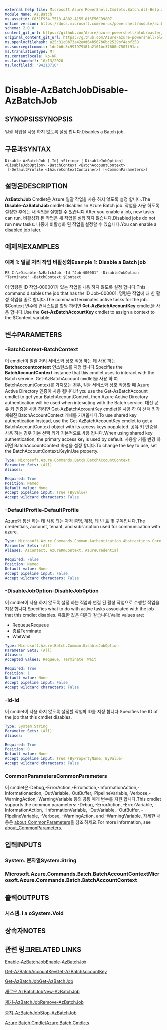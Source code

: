 ```yaml
---
external help file: Microsoft.Azure.PowerShell.Cmdlets.Batch.dll-Help.xml
Module Name: Az.Batch
ms.assetid: C831F934-7513-4882-A155-816E56CD9807
online version: https://docs.microsoft.com/en-us/powershell/module/az.batch/disable-azbatchjob
schema: 2.0.0
content_git_url: https://github.com/Azure/azure-powershell/blob/master/src/Batch/Batch/help/Disable-AzBatchJob.md
original_content_git_url: https://github.com/Azure/azure-powershell/blob/master/src/Batch/Batch/help/Disable-AzBatchJob.md
ms.openlocfilehash: a25c31c0b73a42e0d64b567b6bc2529bf4ebf258
ms.sourcegitcommit: 1de2b6c3c99197958fa2101bc37680e7507f91ac
ms.translationtype: MT
ms.contentlocale: ko-KR
ms.lasthandoff: 10/13/2020
ms.locfileid: "94213710"
---
```

# <span data-ttu-id="73ee6-101">Disable-AzBatchJob</span><span class="sxs-lookup"><span data-stu-id="73ee6-101">Disable-AzBatchJob</span></span>

## <span data-ttu-id="73ee6-102">SYNOPSIS</span><span class="sxs-lookup"><span data-stu-id="73ee6-102">SYNOPSIS</span></span>
<span data-ttu-id="73ee6-103">일괄 작업을 사용 하지 않도록 설정 합니다.</span><span class="sxs-lookup"><span data-stu-id="73ee6-103">Disables a Batch job.</span></span>

## <span data-ttu-id="73ee6-104">구문과</span><span class="sxs-lookup"><span data-stu-id="73ee6-104">SYNTAX</span></span>

```
Disable-AzBatchJob [-Id] <String> [-DisableJobOption] <DisableJobOption> -BatchContext <BatchAccountContext>
 [-DefaultProfile <IAzureContextContainer>] [<CommonParameters>]
```

## <span data-ttu-id="73ee6-105">설명은</span><span class="sxs-lookup"><span data-stu-id="73ee6-105">DESCRIPTION</span></span>
<span data-ttu-id="73ee6-106">**AzBatchJob** Cmdlet은 Azure 일괄 작업을 사용 하지 않도록 설정 합니다.</span><span class="sxs-lookup"><span data-stu-id="73ee6-106">The **Disable-AzBatchJob** cmdlet disables an Azure Batch job.</span></span>
<span data-ttu-id="73ee6-107">작업을 사용 하도록 설정한 후에는 새 작업을 실행할 수 있습니다.</span><span class="sxs-lookup"><span data-stu-id="73ee6-107">After you enable a job, new tasks can run.</span></span>
<span data-ttu-id="73ee6-108">비활성화 된 작업은 새 작업을 실행 하지 않습니다.</span><span class="sxs-lookup"><span data-stu-id="73ee6-108">Disabled jobs do not run new tasks.</span></span>
<span data-ttu-id="73ee6-109">나중에 비활성화 된 작업을 설정할 수 있습니다.</span><span class="sxs-lookup"><span data-stu-id="73ee6-109">You can enable a disabled job later.</span></span>

## <span data-ttu-id="73ee6-110">예제의</span><span class="sxs-lookup"><span data-stu-id="73ee6-110">EXAMPLES</span></span>

### <span data-ttu-id="73ee6-111">예제 1: 일괄 처리 작업 비활성화</span><span class="sxs-lookup"><span data-stu-id="73ee6-111">Example 1: Disable a Batch job</span></span>
```
PS C:\>Disable-AzBatchJob -Id "Job-000001" -DisableJobOption "Terminate" -BatchContext $Context
```

<span data-ttu-id="73ee6-112">이 명령은 ID 작업-000001가 있는 작업을 사용 하지 않도록 설정 합니다.</span><span class="sxs-lookup"><span data-stu-id="73ee6-112">This command disables the job that has the ID Job-000001.</span></span>
<span data-ttu-id="73ee6-113">명령은 작업에 대 한 활성 작업을 종료 합니다.</span><span class="sxs-lookup"><span data-stu-id="73ee6-113">The command terminates active tasks for the job.</span></span>
<span data-ttu-id="73ee6-114">$Context 변수에 컨텍스트를 할당 하려면 **Get-AzBatchAccountKey** cmdlet을 사용 합니다.</span><span class="sxs-lookup"><span data-stu-id="73ee6-114">Use the **Get-AzBatchAccountKey** cmdlet to assign a context to the $Context variable.</span></span>

## <span data-ttu-id="73ee6-115">변수</span><span class="sxs-lookup"><span data-stu-id="73ee6-115">PARAMETERS</span></span>

### <span data-ttu-id="73ee6-116">-BatchContext</span><span class="sxs-lookup"><span data-stu-id="73ee6-116">-BatchContext</span></span>
<span data-ttu-id="73ee6-117">이 cmdlet이 일괄 처리 서비스와 상호 작용 하는 데 사용 하는 **Batchaccountcontext** 인스턴스를 지정 합니다.</span><span class="sxs-lookup"><span data-stu-id="73ee6-117">Specifies the **BatchAccountContext** instance that this cmdlet uses to interact with the Batch service.</span></span>
<span data-ttu-id="73ee6-118">Get-AzBatchAccount cmdlet을 사용 하 여 BatchAccountContext를 가져오는 경우, 일괄 서비스와 상호 작용할 때 Azure Active Directory 인증이 사용 됩니다.</span><span class="sxs-lookup"><span data-stu-id="73ee6-118">If you use the Get-AzBatchAccount cmdlet to get your BatchAccountContext, then Azure Active Directory authentication will be used when interacting with the Batch service.</span></span> <span data-ttu-id="73ee6-119">대신 공유 키 인증을 사용 하려면 Get-AzBatchAccountKey cmdlet을 사용 하 여 선택 키가 채워진 BatchAccountContext 개체를 가져옵니다.</span><span class="sxs-lookup"><span data-stu-id="73ee6-119">To use shared key authentication instead, use the Get-AzBatchAccountKey cmdlet to get a BatchAccountContext object with its access keys populated.</span></span> <span data-ttu-id="73ee6-120">공유 키 인증을 사용 하는 경우 기본 선택 키가 기본적으로 사용 됩니다.</span><span class="sxs-lookup"><span data-stu-id="73ee6-120">When using shared key authentication, the primary access key is used by default.</span></span> <span data-ttu-id="73ee6-121">사용할 키를 변경 하려면 BatchAccountContext 속성을 설정 합니다.</span><span class="sxs-lookup"><span data-stu-id="73ee6-121">To change the key to use, set the BatchAccountContext.KeyInUse property.</span></span>

```yaml
Type: Microsoft.Azure.Commands.Batch.BatchAccountContext
Parameter Sets: (All)
Aliases:

Required: True
Position: Named
Default value: None
Accept pipeline input: True (ByValue)
Accept wildcard characters: False
```

### <span data-ttu-id="73ee6-122">-DefaultProfile</span><span class="sxs-lookup"><span data-stu-id="73ee6-122">-DefaultProfile</span></span>
<span data-ttu-id="73ee6-123">Azure와 통신 하는 데 사용 되는 자격 증명, 계정, 테 넌 트 및 구독입니다.</span><span class="sxs-lookup"><span data-stu-id="73ee6-123">The credentials, account, tenant, and subscription used for communication with azure.</span></span>

```yaml
Type: Microsoft.Azure.Commands.Common.Authentication.Abstractions.Core.IAzureContextContainer
Parameter Sets: (All)
Aliases: AzContext, AzureRmContext, AzureCredential

Required: False
Position: Named
Default value: None
Accept pipeline input: False
Accept wildcard characters: False
```

### <span data-ttu-id="73ee6-124">-DisableJobOption</span><span class="sxs-lookup"><span data-stu-id="73ee6-124">-DisableJobOption</span></span>
<span data-ttu-id="73ee6-125">이 cmdlet이 사용 하지 않도록 설정 하는 작업과 연결 된 활성 작업으로 수행할 작업을 지정 합니다.</span><span class="sxs-lookup"><span data-stu-id="73ee6-125">Specifies what to do with active tasks associated with the job that this cmdlet disables.</span></span>
<span data-ttu-id="73ee6-126">유효한 값은 다음과 같습니다.</span><span class="sxs-lookup"><span data-stu-id="73ee6-126">Valid values are:</span></span>
- <span data-ttu-id="73ee6-127">Requeue</span><span class="sxs-lookup"><span data-stu-id="73ee6-127">Requeue</span></span>
- <span data-ttu-id="73ee6-128">종료</span><span class="sxs-lookup"><span data-stu-id="73ee6-128">Terminate</span></span>
- <span data-ttu-id="73ee6-129">Wait</span><span class="sxs-lookup"><span data-stu-id="73ee6-129">Wait</span></span>

```yaml
Type: Microsoft.Azure.Batch.Common.DisableJobOption
Parameter Sets: (All)
Aliases:
Accepted values: Requeue, Terminate, Wait

Required: True
Position: 1
Default value: None
Accept pipeline input: False
Accept wildcard characters: False
```

### <span data-ttu-id="73ee6-130">-Id</span><span class="sxs-lookup"><span data-stu-id="73ee6-130">-Id</span></span>
<span data-ttu-id="73ee6-131">이 cmdlet이 사용 하지 않도록 설정할 작업의 ID를 지정 합니다.</span><span class="sxs-lookup"><span data-stu-id="73ee6-131">Specifies the ID of the job that this cmdlet disables.</span></span>

```yaml
Type: System.String
Parameter Sets: (All)
Aliases:

Required: True
Position: 0
Default value: None
Accept pipeline input: True (ByPropertyName, ByValue)
Accept wildcard characters: False
```

### <span data-ttu-id="73ee6-132">CommonParameters</span><span class="sxs-lookup"><span data-stu-id="73ee6-132">CommonParameters</span></span>
<span data-ttu-id="73ee6-133">이 cmdlet은-Debug,-ErrorAction,-Erroraction,-InformationAction,-Informationaction,-OutVariable,-OutBuffer,-PipelineVariable,-Verbose,-WarningAction,-WarningVariable 등의 공통 매개 변수를 지원 합니다.</span><span class="sxs-lookup"><span data-stu-id="73ee6-133">This cmdlet supports the common parameters: -Debug, -ErrorAction, -ErrorVariable, -InformationAction, -InformationVariable, -OutVariable, -OutBuffer, -PipelineVariable, -Verbose, -WarningAction, and -WarningVariable.</span></span> <span data-ttu-id="73ee6-134">자세한 내용은 [about_CommonParameters](http://go.microsoft.com/fwlink/?LinkID=113216)을 참조 하세요.</span><span class="sxs-lookup"><span data-stu-id="73ee6-134">For more information, see [about_CommonParameters](http://go.microsoft.com/fwlink/?LinkID=113216).</span></span>

## <span data-ttu-id="73ee6-135">입력</span><span class="sxs-lookup"><span data-stu-id="73ee6-135">INPUTS</span></span>

### <span data-ttu-id="73ee6-136">System. 문자열</span><span class="sxs-lookup"><span data-stu-id="73ee6-136">System.String</span></span>

### <span data-ttu-id="73ee6-137">Microsoft.Azure.Commands.Batch.BatchAccountContext</span><span class="sxs-lookup"><span data-stu-id="73ee6-137">Microsoft.Azure.Commands.Batch.BatchAccountContext</span></span>

## <span data-ttu-id="73ee6-138">출력</span><span class="sxs-lookup"><span data-stu-id="73ee6-138">OUTPUTS</span></span>

### <span data-ttu-id="73ee6-139">시스템. i a o</span><span class="sxs-lookup"><span data-stu-id="73ee6-139">System.Void</span></span>

## <span data-ttu-id="73ee6-140">상속자</span><span class="sxs-lookup"><span data-stu-id="73ee6-140">NOTES</span></span>

## <span data-ttu-id="73ee6-141">관련 링크</span><span class="sxs-lookup"><span data-stu-id="73ee6-141">RELATED LINKS</span></span>

[<span data-ttu-id="73ee6-142">Enable-AzBatchJob</span><span class="sxs-lookup"><span data-stu-id="73ee6-142">Enable-AzBatchJob</span></span>](./Enable-AzBatchJob.md)

[<span data-ttu-id="73ee6-143">Get-AzBatchAccountKey</span><span class="sxs-lookup"><span data-stu-id="73ee6-143">Get-AzBatchAccountKey</span></span>](./Get-AzBatchAccountKey.md)

[<span data-ttu-id="73ee6-144">Get-AzBatchJob</span><span class="sxs-lookup"><span data-stu-id="73ee6-144">Get-AzBatchJob</span></span>](./Get-AzBatchJob.md)

[<span data-ttu-id="73ee6-145">새로운 AzBatchJob</span><span class="sxs-lookup"><span data-stu-id="73ee6-145">New-AzBatchJob</span></span>](./New-AzBatchJob.md)

[<span data-ttu-id="73ee6-146">제거-AzBatchJob</span><span class="sxs-lookup"><span data-stu-id="73ee6-146">Remove-AzBatchJob</span></span>](./Remove-AzBatchJob.md)

[<span data-ttu-id="73ee6-147">중지-AzBatchJob</span><span class="sxs-lookup"><span data-stu-id="73ee6-147">Stop-AzBatchJob</span></span>](./Stop-AzBatchJob.md)

[<span data-ttu-id="73ee6-148">Azure Batch Cmdlet</span><span class="sxs-lookup"><span data-stu-id="73ee6-148">Azure Batch Cmdlets</span></span>](/powershell/module/Az.Batch/)
